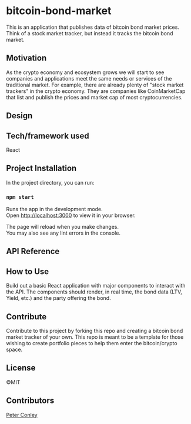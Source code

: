 # bitcoin-bond-market

This is an application that publishes data of bitcoin bond market prices. Think of a stock market tracker, but instead it tracks the bitcoin bond market.

## Motivation

As the crypto economy and ecosystem grows we will start to see companies and applications meet the same needs or services of the traditional market. For example, there are already plenty of "stock market trackers" in the crypto economy. They are companies like CoinMarketCap that list and publish the prices and market cap of most cryptocurrencies.

## Design

<insert image>
<insert image>
<insert image>

## Tech/framework used

React

## Project Installation

In the project directory, you can run:

### `npm start`

Runs the app in the development mode.\
Open [http://localhost:3000](http://localhost:3000) to view it in your browser.

The page will reload when you make changes.\
You may also see any lint errors in the console.

## API Reference



## How to Use

Build out a basic React application with major components to interact with the API. The components should render, in real time, the bond data (LTV, Yield, etc.) and the party offering the bond.
  
## Contribute

Contribute to this project by forking this repo and creating a bitcoin bond market tracker of your own. This repo is meant to be a template for those wishing to create portfolio pieces to help them enter the bitcoin/crypto space.

## License

©MIT 

## Contributors

[Peter Conley](https://github.com/peterdavidconley)



